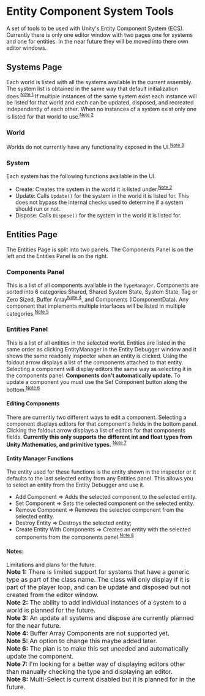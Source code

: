 # Entity Component System Tools
A set of tools to be used with Unity's Entity Component System (ECS). Currently there is only one editor window with two pages one for systems and one for entities. In the near future they will be moved into there own editor windows.

## Systems Page
Each world is listed with all the systems available in the current assembly. The system list is obtained in the same way  that default initialization does.<sup>[Note 1](#note1)</sup> If multiple instances of the same system exist each instance will be listed for that world and each can be updated, disposed, and recreated independently of each other. When no instances of a system exist only one is listed for that world to use.<sup>[Note 2](#note2)</sup>

### World
Worlds do not currently have any functionality exposed in the UI.<sup>[Note 3](#note3)</sup>

### System
Each system has the following functions available in the UI.
* Create: Creates the system in the world it is listed under.<sup>[Note 2](#note2)</sup>
* Update: Calls `Update()` for the system in the world it is listed for. This does not bypass the internal checks used to determine if a system should run or not.
* Dispose: Calls `Dispose()` for the system in the world it is listed for.

## Entities Page
The Entities Page is split into two panels. The Components Panel is on the left and the Entities Panel is on the right.

### Components Panel
This is a list of all components available in the `TypeManager`. Components are sorted into 6 categories Shared, Shared System State, System State, Tag or Zero Sized, Buffer Array<sup>[Note 4](#note4)</sup>, and Components (IComponentData). Any component that implements multiple interfaces will be listed in multiple categories.<sup>[Note 5](#note5)</sup>

### Entities Panel
This is a list of all entities in the selected world. Entities are listed in the same order as clicking EntityManager in the Entity Debugger window and it shows the same readonly inspector when an entity is clicked. Using the foldout arrow displays a list of the components attached to that entity. Selecting a component will display editors the same way as selecting it in the components panel. **Components don't automatically update.** To update a component you must use the Set Component button along the bottom.<sup>[Note 6](#note6)</sup>

#### Editing Components
There are currently two different ways to edit a component. Selecting a component displays editors for that component's fields in the bottom panel. Clicking the foldout arrow displays a list of editors for that components fields. **Currently this only supports the different int and float types from Unity.Mathematics, and primitive types.** <sup>[Note 7](#note7)</sup>

#### Entity Manager Functions
The entity used for these functions is the entity shown in the inspector or it defaults to the last selected entity from any Entities panel. This allows you to select an entity from the Entity Debugger and use it.
- Add Component => Adds the selected component to the selected entity.
- Set Component => Sets the selected component on the selected entity.
- Remove Component => Removes the selected component from the selected entity.
- Destroy Entity => Destroys the selected entity;
- Create Entity With Components => Creates an entity with the selected components from the components panel.<sup>[Note 8](#note8)</sup>

#### Notes:
Limitations and plans for the future.  
<font size="3">
<a name="note1"><b>Note 1:</b> There is limited support for systems that have a generic type as part of the class name. The class will only display if it is part of the player loop, and can be update and disposed but not created from the editor window.                                   </a><br> 
<a name="note1"><b>Note 2:</b> The ability to add individual instances of a system to a world is planned for the future.                                    </a><br> 
<a name="note2"><b>Note 3:</b> An update all systems and dispose are currently planned for the near future.                                      </a><br> 
<a name="note3"><b>Note 4:</b> Buffer Array Components are not supported yet.                                                                    </a><br> 
<a name="note4"><b>Note 5:</b> An option to change this maybe added later.                                                                       </a><br> 
<a name="note5"><b>Note 6:</b> The plan is to make this set uneeded and automatically update the component.                                      </a><br>
<a name="note6"><b>Note 7:</b> I'm looking for a better way of displaying editors other than manually checking the type and displaying an editor.</a><br>
<a name="note7"><b>Note 8:</b> Multi-Select is current disabled but it is planned for in the future.                                             </a><br>
</font>